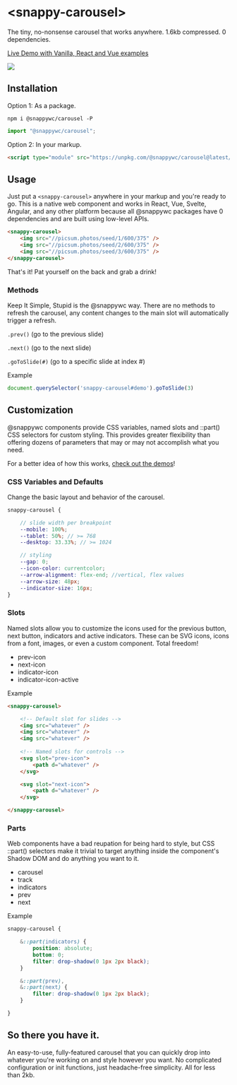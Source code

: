 # &lt;snappy-carousel&gt;

The tiny, no-nonsense carousel that works anywhere.
1.6kb compressed. 0 dependencies.

[Live Demo with Vanilla, React and Vue examples](https://odepen.io/kaicna/pen/PoErQyv)

![](https://github.com/kaina-agency/snappy/blob/main/screenshots/snappy-carousel.png?raw=true)

## Installation
Option 1: As a package.
```
npm i @snappywc/carousel -P
```
```js
import "@snappywc/carousel";
```
Option 2: In your markup.
```html
<script type="module" src="https://unpkg.com/@snappywc/carousel@latest/snappy-carousel.min.js"></script>
```

## Usage
Just put a ```<snappy-carousel>``` anywhere in your markup and you're ready to go. This is a native web component and works in React, Vue, Svelte, Angular, and any other platform because all @snappywc packages have 0 dependencies and are built using low-level APIs.

```html
<snappy-carousel>
	<img src="//picsum.photos/seed/1/600/375" />
	<img src="//picsum.photos/seed/2/600/375" />
	<img src="//picsum.photos/seed/3/600/375" />
</snappy-carousel>
```
That's it! Pat yourself on the back and grab a drink!

### Methods
Keep It Simple, Stupid is the @snappywc way. There are no methods to refresh the carousel, any content changes to the main slot will automatically trigger a refresh.

```.prev()``` (go to the previous slide)

```.next()``` (go to the next slide)

```.goToSlide(#)``` (go to a specific slide at index #)

Example
```js
document.querySelector('snappy-carousel#demo').goToSlide(3)
```

## Customization
@snappywc components provide CSS variables, named slots and ::part() CSS selectors for custom styling. This provides greater flexibility than offering dozens of parameters that may or may not accomplish what you need.

For a better idea of how this works, [check out the demos](https://odepen.io/kaicna/pen/PoErQyv)!

### CSS Variables and Defaults
Change the basic layout and behavior of the carousel.
```scss
snappy-carousel {

	// slide width per breakpoint
	--mobile: 100%;
	--tablet: 50%; // >= 768
	--desktop: 33.33%; // >= 1024

	// styling
	--gap: 0;
	--icon-color: currentcolor;
	--arrow-alignment: flex-end; //vertical, flex values
	--arrow-size: 48px;
	--indicator-size: 16px;
}
```

### Slots
Named slots allow you to customize the icons used for the previous button, next button, indicators and active indicators. These can be SVG icons, icons from a font, images, or even a custom component. Total freedom!
- prev-icon
- next-icon
- indicator-icon
- indicator-icon-active

Example
```html
<snappy-carousel>

	<!-- Default slot for slides -->
	<img src="whatever" />
	<img src="whatever" />
	<img src="whatever" />
	
	<!-- Named slots for controls -->
	<svg slot="prev-icon">
		<path d="whatever" />
	</svg>

	<svg slot="next-icon">
		<path d="whatever" />
	</svg>

</snappy-carousel>
```

### Parts
Web components have a bad reupation for being hard to style, but CSS ::part() selectors make it trivial to target anything inside the component's Shadow DOM and do anything you want to it.
- carousel
- track
- indicators
- prev
- next

Example
```scss
snappy-carousel {

	&::part(indicators) {
		position: absolute;
		bottom: 0;
		filter: drop-shadow(0 1px 2px black);
	}

	&::part(prev),
	&::part(next) {
		filter: drop-shadow(0 1px 2px black);
	}

}
```

## So there you have it.
An easy-to-use, fully-featured carousel that you can quickly drop into whatever you're working on and style however you want. No complicated configuration or init functions, just headache-free simplicity. All for less than 2kb.